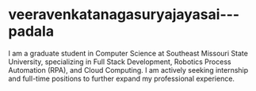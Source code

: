 # veeravenkatanagasuryajayasai---padala

I am a graduate student in Computer Science at Southeast Missouri State University, specializing in Full Stack Development, Robotics Process Automation (RPA), and Cloud Computing. I am actively seeking internship and full-time positions to further expand my professional experience.

